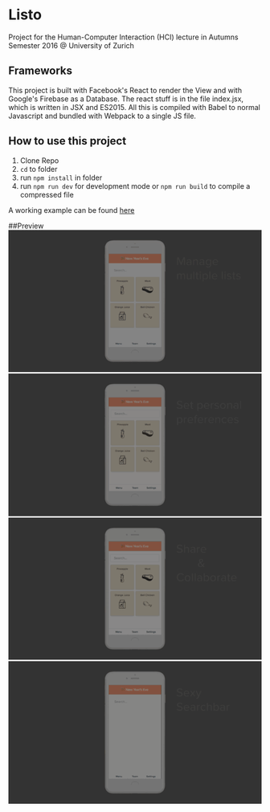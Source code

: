 # Listo
Project for the Human-Computer Interaction (HCI) lecture in Autumns Semester 2016 @ University of Zurich

## Frameworks

This project is built with Facebook's React to render the View and with Google's Firebase as a Database. The react stuff is in the file index.jsx, which is written in JSX and ES2015. All this is compiled with Babel to normal Javascript and bundled with Webpack to a single JS file.

## How to use this project

1. Clone Repo
2. ```cd``` to folder
3. run ```npm install``` in folder
4. run ```npm run dev``` for development mode or ```npm run build``` to compile a compressed file

A working example can be found [here](http://listo.lanaya.io)

##Preview
![](gifs/lists_smaller.gif "lists") ![](gifs/preferences_smaller.gif "preferences")
![](gifs/share_smaller.gif "share") ![](gifs/sexy_searchbar_smaller.gif "searchbar") 
